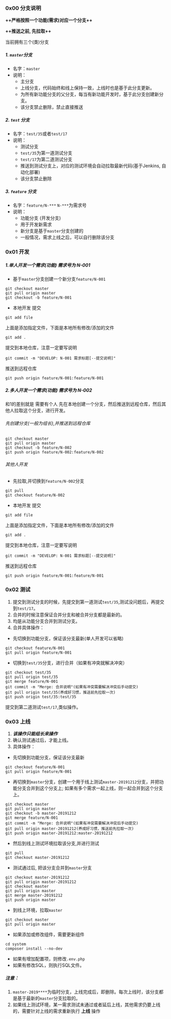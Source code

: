 
### 0x00 分支说明

**++严格按照一个功能(需求)对应一个分支++**

**++推送之前, 先拉取++**

当前拥有三个(类)分支
#####  1. `master`分支 
- 名字：`master`
- 说明：
  - 主分支
  - 上线分支，代码始终和线上保持一致，上线时也是基于此分支更新。
  - 为所有新功能分支的父分支，每当有新功能开发时，基于此分支创建新分支。
  - 该分支禁止删除，禁止直接推送
##### 2. `test` 分支
 - 名字：`test/35`或者`test/17`
 - 说明：
   - 测试分支
   - `test/35`为第一道测试分支
   - `test/17`为第二道测试分支
   - 推送到测试分支上，对应的测试环境会自动拉取最新代码(基于Jenkins, 自动化部署)
   - 该分支禁止删除
##### 3. `feature` 分支
 - 名字：`feature/N-***`  `N-***`为需求号
 - 说明：
   - 功能分支 (开发分支)  
   - 用于开发新需求
   - 新分支是基于`master`分支创建的
   - 一般情况，需求上线之后，可以自行删除该分支

### 0x01 开发

##### 1.单人开发一个需求(功能) 需求号为 N-001

 - 基于`master`分支创建一个新分支`feature/N-001`
```
git checkout master
git pull origin master
git checkout -b feature/N-001
```
 - 本地开发 提交
```
git add file
```
上面是添加指定文件，下面是本地所有修改/添加的文件
```
git add .
```
提交到本地仓库，注意一定要写说明
```
git commit -m "DEVELOP: N-001 需求标题[--提交说明]"
```
推送到远程仓库
```
git push origin feature/N-001:feature/N-001
```

##### 2.多人开发一个需求(功能) 需求号为 N-002
和1的差别就是 需要有个人 先在本地创建一个分支，然后推送到远程仓库，然后其他人拉取这个分支，进行开发。

###### 先创建分支(一般为组长),并推送到远程仓库
```
git checkout master
git pull origin master
git checkout -b feature/N-002
git push origin feature/N-002:feature/N-002
```
###### 其他人开发

 - 先拉取,并切换到`feature/N-002`分支
```
git pull
git checkout feature/N-002
```
 - 本地开发 提交
```
git add file
```
上面是添加指定文件，下面是本地所有修改/添加的文件
```
git add .
```
提交到本地仓库，注意一定要写说明
```
git commit -m "DEVELOP: N-001 需求标题[--提交说明]"
```
推送到远程仓库
```
git push origin feature/N-001:feature/N-001
```

### 0x02 测试

1. 提交到测试分支的时候，先提交到第一道测试`test/35`,测试没问题后，再提交到`test/17`。
2. 合并的时候注意保证合并分支和被合并分支都是最新的。
3. 均是从功能分支合并到测试分支。
4. 合并具体操作：
 - 先切换到功能分支，保证该分支最新(单人开发可以省略)
```
git checkout feature/N-001
git pull origin feature/N-001
```
   - 切换到`test/35`分支，进行合并（如果有冲突就解决冲突）
```
git checkout test/35
git pull origin test/35
git merge feature/N-001
git commit -m "Merge: 合并说明"(如果有冲突需要解决冲突后手动提交)
git pull origin test/35(养成好习惯，推送前先拉取一次)
git push origin test/35:test/35
```

提交到第二道测试`test/17`,类似操作。

### 0x03 上线

1. ***该操作只能组长来操作***
2. 确认测试通过后，才能上线。
3. 具体操作：

 - 先切换到功能分支，保证该分支最新
```
git checkout feature/N-001
git pull origin feature/N-001
```
 - 再切换到`master`分支，创建一个用于线上测试`master-20191212`分支，并把功能分支合并到这个分支上; 如果有多个需求一起上线，则一起合并到这个分支上。
```
git checkout master
git pull origin master
git checkout -b master-20191212
git merge feature/N-001
git commit -m "Merge: 合并说明"(如果有冲突需要解决冲突后手动提交)
git pull origin master-20191212(养成好习惯，推送前先拉取一次)
git push origin master-20191212:master-20191212
```
 - 然后到线上测试环境拉取该分支,并进行测试
```
git pull
git checkout master-20191212
```
 - 测试通过后, 把该分支合并到`master`分支
```
git checkout master-20191212
git pull origin master-20191212
git checkout master
git pull origin master
git merge master-20191212
git push origin master
```
 - 到线上环境，拉取`master`
```
git checkout master
git pull origin master
```
 - 如果添加或修改组件，需要更新组件
```
cd system
composer install --no-dev
```
 - 如果有增加配置项，则修改`.env.php`
 - 如果有修改SQL，则执行SQL文件。

##### 注意：
1. `master-2019****`为临时分支，上线完成后，即删除。每次上线时，该分支都是基于最新的`master`分支拉取的。
2. 如果线上测试环境，某一需求测试未通过或者延后上线，其他需求仍要上线的，需要针对上线的需求重新执行 **上线** 操作
